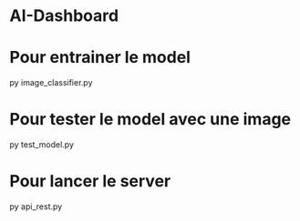 # AI-Dashboard

# Pour entrainer le model
py image_classifier.py

# Pour tester le model avec une image
py test_model.py

# Pour lancer le server
py api_rest.py